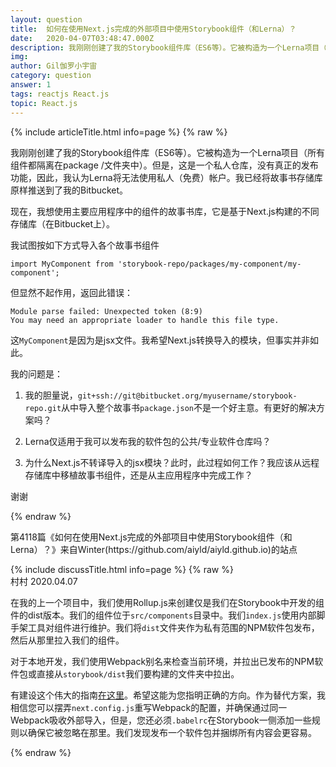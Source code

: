 ```yaml
---
layout: question
title:  如何在使用Next.js完成的外部项目中使用Storybook组件（和Lerna）？
date:   2020-04-07T03:48:47.000Z
description: 我刚刚创建了我的Storybook组件库（ES6等）。它被构造为一个Lerna项目（所有组件都隔离在package /文件夹中）。但是，这是一个私人仓库，...
img: 
author: Gil伽罗小宇宙
category: question
answer: 1
tags: reactjs React.js
topic: React.js
---
```

<div class="article-root">
  <div class="article">
    {% include articleTitle.html info=page %}
    {% raw %}
    <div class="article-content"><p><font style="vertical-align: inherit;"><font style="vertical-align: inherit;">我刚刚创建了我的Storybook组件库（ES6等）。</font><font style="vertical-align: inherit;">它被构造为一个Lerna项目（所有组件都隔离在package /文件夹中）。</font><font style="vertical-align: inherit;">但是，这是一个私人仓库，没有真正的发布功能，因此，我认为Lerna将无法使用私人（免费）帐户。</font><font style="vertical-align: inherit;">我已经将故事书存储库原样推送到了我的Bitbucket。</font></font></p>

<p><font style="vertical-align: inherit;"><font style="vertical-align: inherit;">现在，我想使用主要应用程序中的组件的故事书库，它是基于Next.js构建的不同存储库（在Bitbucket上）。</font></font></p>

<p><font style="vertical-align: inherit;"><font style="vertical-align: inherit;">我试图按如下方式导入各个故事书组件</font></font></p>

<pre class="lang-js prettyprint-override"><code>import MyComponent from 'storybook-repo/packages/my-component/my-component';
</code></pre>

<p><font style="vertical-align: inherit;"><font style="vertical-align: inherit;">但显然不起作用，返回此错误：</font></font></p>

<pre class="lang-sh prettyprint-override"><code>Module parse failed: Unexpected token (8:9)<font></font>
You may need an appropriate loader to handle this file type.<font></font>
</code></pre>

<p><font style="vertical-align: inherit;"><font style="vertical-align: inherit;">这</font></font><code>MyComponent</code><font style="vertical-align: inherit;"><font style="vertical-align: inherit;">是</font><font style="vertical-align: inherit;">因为</font><font style="vertical-align: inherit;">是jsx文件。</font><font style="vertical-align: inherit;">我希望Next.js转换导入的模块，但事实并非如此。</font></font></p>

<p><font style="vertical-align: inherit;"><font style="vertical-align: inherit;">我的问题是：</font></font></p>

<ol>
<li><p><font style="vertical-align: inherit;"><font style="vertical-align: inherit;">我的胆量说，</font></font><code>git+ssh://git@bitbucket.org/myusername/storybook-repo.git</code><font style="vertical-align: inherit;"><font style="vertical-align: inherit;">从中</font><font style="vertical-align: inherit;">导入整个故事书</font></font><code>package.json</code><font style="vertical-align: inherit;"><font style="vertical-align: inherit;">不是一个好主意。</font><font style="vertical-align: inherit;">有更好的解决方案吗？</font></font></p></li>
<li><p><font style="vertical-align: inherit;"><font style="vertical-align: inherit;">Lerna仅适用于我可以发布我的软件包的公共/专业软件仓库吗？</font></font></p></li>
<li><p><font style="vertical-align: inherit;"><font style="vertical-align: inherit;">为什么Next.js不转译导入的jsx模块？</font><font style="vertical-align: inherit;">此时，此过程如何工作？</font><font style="vertical-align: inherit;">我应该从远程存储库中移植故事书组件，还是从主应用程序中完成工作？</font></font></p></li>
</ol>

<p><font style="vertical-align: inherit;"><font style="vertical-align: inherit;">谢谢</font></font></p></div>
    {% endraw %}
  </div>
  <p class="winter_mark">第4118篇《如何在使用Next.js完成的外部项目中使用Storybook组件（和Lerna）？》来自Winter(https://github.com/aiyld/aiyld.github.io)的站点</p>
  <div class="discuss-wrapper">
    {% include discussTitle.html info=page %}
    {% raw %}
    <div class="discuss-item">
        <div class="discuss-parent">
          <div class="discuss-meta">
            <span class="discuss-user">村村</span>
            <span class="discuss-time">2020.04.07</span>
          </div>
          <div class="discuss-comment"><p><font style="vertical-align: inherit;"><font style="vertical-align: inherit;">在我的上一个项目中，我们使用Rollup.js来创建仅是我们在Storybook中开发的组件的dist版本。</font><font style="vertical-align: inherit;">我们的组件位于</font></font><code>src/components</code><font style="vertical-align: inherit;"><font style="vertical-align: inherit;">目录中。</font><font style="vertical-align: inherit;">我们</font></font><code>index.js</code><font style="vertical-align: inherit;"><font style="vertical-align: inherit;">使用内部脚手架工具对组件进行</font><font style="vertical-align: inherit;">维护</font><font style="vertical-align: inherit;">。</font><font style="vertical-align: inherit;">我们将</font></font><code>dist</code><font style="vertical-align: inherit;"><font style="vertical-align: inherit;">文件夹作为私有范围的NPM软件包发布，然后从那里拉入我们的组件。</font></font></p>

<p><font style="vertical-align: inherit;"><font style="vertical-align: inherit;">对于本地开发，我们使用Webpack别名来检查当前环境，并拉出已发布的NPM软件包或直接从</font></font><code>storybook/dist</code><font style="vertical-align: inherit;"><font style="vertical-align: inherit;">我们要构建</font><font style="vertical-align: inherit;">的</font><font style="vertical-align: inherit;">文件夹中</font><font style="vertical-align: inherit;">拉出</font><font style="vertical-align: inherit;">。</font></font></p>

<p><font style="vertical-align: inherit;"><font style="vertical-align: inherit;">有建设这个伟大的指南</font></font><a href="https://medium.com/tech-grandata-com/how-i-set-up-a-react-component-library-with-rollup-be6ccb700333" rel="noreferrer"><font style="vertical-align: inherit;"><font style="vertical-align: inherit;">在这里</font></font></a><font style="vertical-align: inherit;"><font style="vertical-align: inherit;">。</font><font style="vertical-align: inherit;">希望这能为您指明正确的方向。</font><font style="vertical-align: inherit;">作为替代方案，我相信您可以摆弄</font></font><code>next.config.js</code><font style="vertical-align: inherit;"><font style="vertical-align: inherit;">重写Webpack的配置，并确保通过同一Webpack吸收外部导入，但是，您还必须</font></font><code>.babelrc</code><font style="vertical-align: inherit;"><font style="vertical-align: inherit;">在Storybook一侧</font><font style="vertical-align: inherit;">添加一些规则</font><font style="vertical-align: inherit;">以确保它被忽略在那里。</font><font style="vertical-align: inherit;">我们发现发布一个软件包并捆绑所有内容会更容易。</font></font></p></div>
        </div></div>
    {% endraw %}
  </div>
<div>

